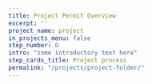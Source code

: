 ```yaml
---
title: Project Permit Overview
excerpt: ''
project_name: project
in_projects_menu: false
step_number: 0
intro: "some introductory text here"
step_cards_title: Project process
permalink: "/projects/project-folder/"
---
```

